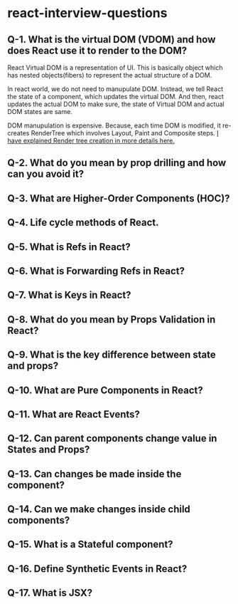 # react-interview-questions

## Q-1. What is the virtual DOM (VDOM) and how does React use it to render to the DOM?
  
  React Virtual DOM is a representation of UI. This is basically object which has nested objects(fibers) to represent the actual structure of a DOM. 
  
  In react world, we do not need to manupulate DOM. Instead, we tell React the state of a component, which updates the virtual DOM. And then, react updates the actual DOM to make sure, the state of Virtual DOM and actual DOM states are same. 
  
  DOM manupulation is expensive. Because, each time DOM is modified, it re-creates RenderTree which involves Layout, Paint and Composite steps. 
  [I have explained Render tree creation in more details here.](https://github.com/mayukhr/parts_unknown)

## Q-2. What do you mean by prop drilling and how can you avoid it?

## Q-3. What are Higher-Order Components (HOC)?

## Q-4. Life cycle methods of React.

## Q-5. What is Refs in React?

## Q-6. What is Forwarding Refs in React?

## Q-7. What is Keys in React?

## Q-8. What do you mean by Props Validation in React?

## Q-9. What is the key difference between state and props?

## Q-10. What are Pure Components in React?

## Q-11. What are React Events?

## Q-12. Can parent components change value in States and Props?

## Q-13. Can changes be made inside the component?

## Q-14. Can we make changes inside child components?

## Q-15. What is a Stateful component?

## Q-16. Define Synthetic Events in React?

## Q-17. What is JSX?

